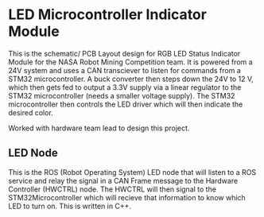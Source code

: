 # LED Microcontroller Indicator Module
This is the schematic/ PCB Layout design for RGB LED Status Indicator Module for the NASA Robot Mining Competition team. It is powered from a 24V system and uses a CAN transciever to listen for commands from a STM32 microcontroller. A buck converter then steps down the 24V to 12 V, which then gets fed to output a 3.3V supply via a linear regulator to the STM32 microcontroller (needs a smaller voltage supply). The STM32 microcontroller then controls the LED driver which will then indicate the desired color. 

Worked with hardware team lead to design this project.

LED Node
---
This is the ROS (Robot Operating System) LED node that will listen to a ROS service and relay the signal in a CAN Frame message to the Hardware Controller (HWCTRL) node. The HWCTRL will then signal to the STM32Microcontroller which will recieve that information to know which LED to turn on. This is written in C++.
